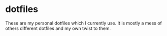# dotfiles
These are my personal dotfiles which I currently use. It is mostly a mess of others different dotfiles and my own twist to them.

